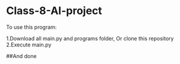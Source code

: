 # Class-8-AI-project

To use this program:

1.Download all main.py and programs folder, Or clone this repository
2.Execute main.py

##And done
